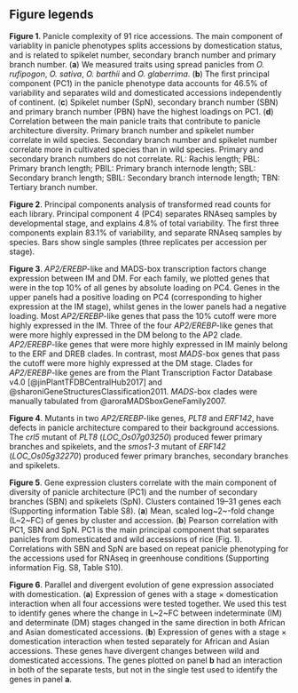 ## Figure legends

**Figure 1**.
Panicle complexity of 91 rice accessions.
The main component of variablity in panicle phenotypes splits accessions by domestication status, and is related to spikelet number, secondary branch number and primary branch number.
(**a**) We measured traits using spread panicles from *O. rufipogon*, *O. sativa*, *O. barthii* and *O. glaberrima*.
(**b**) The first principal component (PC1) in the panicle phenotype data accounts for 46.5% of variability and separates wild and domesticated accessions independently of continent.
(**c**) Spikelet number (SpN), secondary branch number (SBN) and primary branch number (PBN) have the highest loadings on PC1.
(**d**) Correlation between the main panicle traits that contribute to panicle architecture diversity.
Primary branch number and spikelet number correlate in wild species.
Secondary branch number and spikelet number correlate more in cultivated species than in wild species.
Primary and secondary branch numbers do not correlate.
RL: Rachis length;
PBL: Primary branch length;
PBIL: Primary branch internode length;
SBL: Secondary branch length;
SBIL: Secondary branch internode length; 
TBN: Tertiary branch number.

**Figure 2**.
Principal components analysis of transformed read counts for each library.
Principal component 4 (PC4) separates RNAseq samples by developmental stage, and explains 4.8% of total variability.
The first three components explain 83.1% of variability, and separate RNAseq samples by species.
Bars show single samples (three replicates per accession per stage).

**Figure 3**.
*AP2/EREBP*-like and MADS-box transcription factors change expression between IM and DM.
For each family, we plotted genes that were in the top 10% of all genes by absolute loading on PC4.
Genes in the upper panels had a positive loading on PC4 (corresponding to higher expression at the IM stage), whilst genes in the lower panels had a negative loading.
Most *AP2/EREBP*-like genes that pass the 10% cutoff were more highly expressed in the IM.
Three of the four *AP2/EREBP*-like genes that were more highly expressed in the DM belong to the AP2 clade.
*AP2/EREBP*-like genes that were more highly expressed in IM mainly belong to the ERF and DREB clades.
In contrast, most *MADS*-box genes that pass the cutoff were more highly expressed at the DM stage.
Clades for *AP2/EREBP*-like genes are from the Plant Transcription Factor Database v4.0 [@jinPlantTFDBCentralHub2017] and @sharoniGeneStructuresClassification2011.
*MADS*-box clades were manually tabulated from @aroraMADSboxGeneFamily2007.

**Figure 4**.
Mutants in two *AP2/EREBP*-like genes, *PLT8* and *ERF142*, have defects in panicle architecture compared to their background accessions.
The *crl5* mutant of *PLT8* (*LOC_Os07g03250*) produced fewer primary branches and spikelets, and the *smos1-3* mutant of *ERF142* (*LOC_Os05g32270*) produced fewer primary branches, secondary branches and spikelets.

**Figure 5**.
Gene expression clusters correlate with the main component of diversity of panicle architecture (PC1) and the number of secondary branches (SBN) and spikelets (SpN).
Clusters contained 19–31 genes each (Supporting information Table S8).
(**a**) Mean, scaled log~2~-fold change (L~2~FC) of genes by cluster and accession.
(**b**) Pearson correlation with PC1, SBN and SpN.
PC1 is the main principal component that separates panicles from domesticated and wild accessions of rice (Fig. 1).
Correlations with SBN and SpN are based on repeat panicle phenotyping for the accessions used for RNAseq in greenhouse conditions (Supporting information Fig. S8, Table S10).

**Figure 6**.
Parallel and divergent evolution of gene expression associated with domestication.
(**a**) Expression of genes with a stage × domestication interaction when all four accessions were tested together.
We used this test to identify genes where the change in L~2~FC between indeterminate (IM) and determinate (DM) stages changed in the same direction in both African and Asian domesticated accessions.
(**b**) Expression of genes with a stage × domestication interaction when tested separately for African and Asian accessions.
These genes have divergent changes between wild and domesticated accessions.
The genes plotted on panel **b** had an interaction in both of the separate tests, but not in the single test used to identify the genes in panel **a**.
